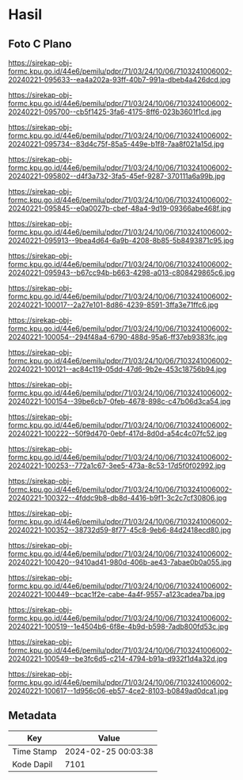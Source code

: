 # Hasil

## Foto C Plano

https://sirekap-obj-formc.kpu.go.id/44e6/pemilu/pdpr/71/03/24/10/06/7103241006002-20240221-095633--ea4a202a-93ff-40b7-991a-dbeb4a426dcd.jpg

https://sirekap-obj-formc.kpu.go.id/44e6/pemilu/pdpr/71/03/24/10/06/7103241006002-20240221-095700--cb5f1425-3fa6-4175-8ff6-023b3601f1cd.jpg

https://sirekap-obj-formc.kpu.go.id/44e6/pemilu/pdpr/71/03/24/10/06/7103241006002-20240221-095734--83d4c75f-85a5-449e-b1f8-7aa8f021a15d.jpg

https://sirekap-obj-formc.kpu.go.id/44e6/pemilu/pdpr/71/03/24/10/06/7103241006002-20240221-095802--d4f3a732-3fa5-45ef-9287-370111a6a99b.jpg

https://sirekap-obj-formc.kpu.go.id/44e6/pemilu/pdpr/71/03/24/10/06/7103241006002-20240221-095845--e0a0027b-cbef-48a4-9d19-09366abe468f.jpg

https://sirekap-obj-formc.kpu.go.id/44e6/pemilu/pdpr/71/03/24/10/06/7103241006002-20240221-095913--9bea4d64-6a9b-4208-8b85-5b8493871c95.jpg

https://sirekap-obj-formc.kpu.go.id/44e6/pemilu/pdpr/71/03/24/10/06/7103241006002-20240221-095943--b67cc94b-b663-4298-a013-c808429865c6.jpg

https://sirekap-obj-formc.kpu.go.id/44e6/pemilu/pdpr/71/03/24/10/06/7103241006002-20240221-100017--2a27e101-8d86-4239-8591-3ffa3e71ffc6.jpg

https://sirekap-obj-formc.kpu.go.id/44e6/pemilu/pdpr/71/03/24/10/06/7103241006002-20240221-100054--294f48a4-6790-488d-95a6-ff37eb9383fc.jpg

https://sirekap-obj-formc.kpu.go.id/44e6/pemilu/pdpr/71/03/24/10/06/7103241006002-20240221-100121--ac84c119-05dd-47d6-9b2e-453c18756b94.jpg

https://sirekap-obj-formc.kpu.go.id/44e6/pemilu/pdpr/71/03/24/10/06/7103241006002-20240221-100154--39be6cb7-0feb-4678-898c-c47b06d3ca54.jpg

https://sirekap-obj-formc.kpu.go.id/44e6/pemilu/pdpr/71/03/24/10/06/7103241006002-20240221-100222--50f9d470-0ebf-417d-8d0d-a54c4c07fc52.jpg

https://sirekap-obj-formc.kpu.go.id/44e6/pemilu/pdpr/71/03/24/10/06/7103241006002-20240221-100253--772a1c67-3ee5-473a-8c53-17d5f0f02992.jpg

https://sirekap-obj-formc.kpu.go.id/44e6/pemilu/pdpr/71/03/24/10/06/7103241006002-20240221-100322--4fddc9b8-db8d-4416-b9f1-3c2c7cf30806.jpg

https://sirekap-obj-formc.kpu.go.id/44e6/pemilu/pdpr/71/03/24/10/06/7103241006002-20240221-100352--38732d59-8f77-45c8-9eb6-84d2418ecd80.jpg

https://sirekap-obj-formc.kpu.go.id/44e6/pemilu/pdpr/71/03/24/10/06/7103241006002-20240221-100420--9410ad41-980d-406b-ae43-7abae0b0a055.jpg

https://sirekap-obj-formc.kpu.go.id/44e6/pemilu/pdpr/71/03/24/10/06/7103241006002-20240221-100449--bcac1f2e-cabe-4a4f-9557-a123cadea7ba.jpg

https://sirekap-obj-formc.kpu.go.id/44e6/pemilu/pdpr/71/03/24/10/06/7103241006002-20240221-100519--1e4504b6-6f8e-4b9d-b598-7adb800fd53c.jpg

https://sirekap-obj-formc.kpu.go.id/44e6/pemilu/pdpr/71/03/24/10/06/7103241006002-20240221-100549--be3fc6d5-c214-4794-b91a-d932f1d4a32d.jpg

https://sirekap-obj-formc.kpu.go.id/44e6/pemilu/pdpr/71/03/24/10/06/7103241006002-20240221-100617--1d956c06-eb57-4ce2-8103-b0849ad0dca1.jpg


## Metadata

| Key        | Value               |
| ---------- | ------------------- |
| Time Stamp | 2024-02-25 00:03:38 |
| Kode Dapil | 7101                |



